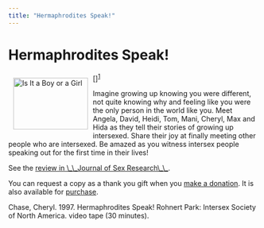 ```yaml
---
title: "Hermaphrodites Speak!"
---
```


# Hermaphrodites Speak!

<p>[<img src="/img/store/herms-group.jpg" width=150 height=104 alt="Is It a Boy or a Girl" align=left hspace=10 vspace=10>]<sup class="footnote" id="fnrev13391335985d8a20a37373e-1"><a href="#fn13391335985d8a20a37373e-1">1</a></sup>  </p>

<p>Imagine growing up knowing you were different, not quite knowing why and feeling like you were the only person in the world like you. Meet Angela, David, Heidi, Tom, Mani, Cheryl, Max and Hida as they tell their stories of growing up intersexed. Share their joy at finally meeting other people who are intersexed. Be amazed as you witness intersex people speaking out for the first time in their lives!  </p>


<p>See the <a href="http://www.findarticles.com/cf_0/m2372/3_37/68273932/p1/article.jhtml?term=hermaphroditism">review in \_\_Journal of Sex Research\_\_</a>.  </p>


<p>You can request a copy as a thank you gift when you <a href="/donate">make a donation</a>. It is also available for <a href="/videos/purchase">purchase</a>.  </p>

<p>Chase, Cheryl. 1997. Hermaphrodites Speak! Rohnert Park: Intersex Society of North America. video tape (30 minutes).</p>

 [1]: /donate
